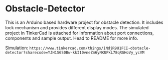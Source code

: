 # Obstacle-Detector
This is an Arduino based hardware project for obstacle detection. It includes lock mechanism and provides different display modes. The simulated project in TinkerCad is attached for information about port connections, components and sample output. Head to README for more info.

Simulation:
```https://www.tinkercad.com/things/iNdjR9U1FCI-obstacle-detector?sharecode=YJH1S6S0Bw-kkI10vneZm6yNKUPkL78qRGHoVy_ycVM```
